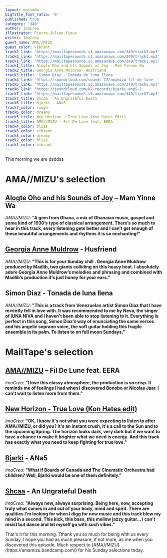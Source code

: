```yaml
---
layout: episode
bigTitle_font_ratio: '6'
published: true
category: '349'
author: ImaCrea
illustrator: Pierre-Julien Fieux
writer: ImaCrea
guest_name: AMA//MIZU
guest_color: vibrant
track2_link: 'https://mailtapesounds.s3.amazonaws.com/349/track2.mp3'
track3_link: 'https://mailtapesounds.s3.amazonaws.com/349/track3.mp3'
track1_link: 'https://mailtapesounds.s3.amazonaws.com/349/track1.mp3'
track1_title: Alogte Oho and his Sounds of Joy - Mam Yinnne Wa
track2_title: Georgia Anne Muldrow- Husfriend
track3_title: 'Simon Diaz - Tonada de luna llena '
track4_link: 'https://soundcloud.com/sounds-17/amamizu-fil-de-lune'
track5_link: 'https://mailtapesounds.s3.amazonaws.com/349/track5.mp3'
track6_link: 'https://soundcloud.com/k7-records/bjarki-ana5-1'
track7_link: 'https://mailtapesounds.s3.amazonaws.com/349/track7.mp3'
track7_title: Shcaa - An Ungrateful Death
track6_title: Bjarki - ANa5
track7_color: rough
track6_color: dreamy
track5_title: New Horizon - True Love (Kon Hates Edit)
track4_title: AMA//MIZU – Fil De Lune feat. EERA
track4_color: bliss
track5_color: vibrant
track3_color: dreamy
track2_color: bliss
track1_color: vibrant
---
```

<p id="introduction">This morning we are dsddss</p>


# AMA//MIZU's selection

## [Alogte Oho and his Sounds of Joy](https://alogteohoandhissoundsofjoy.bandcamp.com) – Mam Yinne Wa 
_AMA//MIZU_: **"**A gem from Ghana, a mix of Ghanaian music, gospel and some kind of 1930’s type of classical arrangement.
There’s so much to hear in this track, every listening gets better and I can’t get enough of these beautiful arrangements and rhythms it is so enchanting!**"**

## [Georgia Anne Muldrow](https://georgiaannemuldrow.bandcamp.com/) - Husfriend
_AMA//MIZU_: **"**This is for your Sunday chill . Georgia Anne Muldrow produced by Madlib, two giants colliding on this heavy beat.
I absolutely adore Georgia Anne Muldrow’s melodies and phrasing and combined with Madlib’s production it’s just honey for your ears.**"**

## Simon Diaz - Tonada de luna llena
_AMA//MIZU_: **"**This is a track from Venezuelan artist Simon Diaz that I have recently fell in love with.
It was recommended to me by Neva, the singer of IUNA NIVA and I haven’t been able to stop listening to it.
Everything is perfect in this song, Simon Diaz’s way of enunciating the same verses and his angelic soprano voice, the soft guitar holding this fragile ensemble in its palm.
To listen to on full moon Sundays.**"**


# MailTape's selection

## [AMA//MIZU](https://amamizu.bandcamp.com/) – Fil De Lune feat. EERA
_ImaCrea_: **"**I love this classy atmosphere, the production is so crisp. It reminds me of feelings I had when I discovered Bonobo or Nicolas Jaar. I can't wait to listen more from them.**"**

## [New Horizon - True Love (Kon Hates edit)](https://kon1200.bandcamp.com/track/true-love-kon-hates-styrene-edit)
_ImaCrea_: **"**OK, I know it's not what you were expecting to listen to after AMA//MIZU, or did you? It's an instant crush, it's a call to the Sun and to the upcoming Spring. The horizon looks dark, very dark but if we want to have a chance to make it brighter what we need is energy. And this track has exactly what you need to keep fighting for true love.**"**

## [Bjarki](https://bjarki-official.bandcamp.com/album/happy-earthday) - ANa5
_ImaCrea_: **"**What if Boards of Canada and The Cinematic Orchestra had children? Well, Bjarki would be one of them definitely.**"**

## [Shcaa](https://shcaa.bandcamp.com/) - An Ungrateful Death
_ImaCrea_: **"**Always new, always surprising. Being here, now, accepting truly what comes in and out of your body, mind and spirit. There are qualities I'm looking for when I digg for new music and this track blew my mind in a second. This kick, this bass, this mellow jazzy guitar... I can't resist but dance and let myself go with such vibes.**"**


<p id="outroduction">That's it for this morning. Tthank you so much for being with us every Sunday, I hope you had as much pleasure, if not more, as me when you discovered this episode. Much respect to [AMA//MIZU](https://amamizu.bandcamp.com/) for his Sunday selections today.</p>

